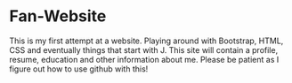 Fan-Website
===========

This is my first attempt at a website. Playing around with Bootstrap, HTML, CSS and eventually things that start with J.
This site will contain a profile, resume, education and other information about me. Please be patient as I figure out how to use github with this!
